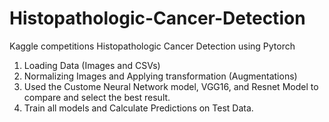 # Histopathologic-Cancer-Detection
Kaggle competitions Histopathologic Cancer Detection using Pytorch

1. Loading Data (Images and CSVs)
2. Normalizing Images and Applying transformation (Augmentations)
3. Used the Custome Neural Network model, VGG16, and Resnet Model to compare and select the best result.
4. Train all models and Calculate Predictions on Test Data. 
